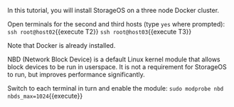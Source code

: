 In this tutorial, you will install StorageOS on a three node Docker cluster.

Open terminals for the second and third hosts (type `yes` where prompted):
`ssh root@host02`{{execute T2}}
`ssh root@host03`{{execute T3}}

Note that Docker is already installed.

NBD (Network Block Device) is a default Linux kernel module that allows block devices to be run in userspace. It is not a requirement for StorageOS to run, but improves performance significantly.

Switch to each terminal in turn and enable the module:
`sudo modprobe nbd nbds_max=1024`{{execute}}
